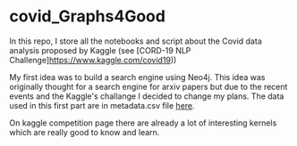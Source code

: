 # covid_Graphs4Good

In this repo, I store all the notebooks and script about the Covid data analysis proposed by Kaggle \(see [CORD-19 NLP Challenge]https://www.kaggle.com/covid19)\)

My first idea was to build a search engine using Neo4j. This idea was originally thought for a search engine for arxiv papers but due to the recent events and the Kaggle's challange I decided to change my plans.
The data used in this first part are in metadata.csv file [here](https://www.kaggle.com/allen-institute-for-ai/CORD-19-research-challenge).

On kaggle competition page there are already a lot of interesting kernels which are really good to know and learn.